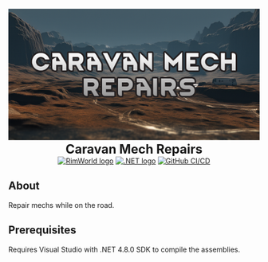 <p align="center">
    <img src="https://github.com/KeirLoire/CaravanMechRepairs/blob/master/About/Preview.png?raw=true" alt="CaravanMechRepairs Preview"/><br>
    <b style="font-size:25px">Caravan Mech Repairs</b><br>
    <a href="https://store.steampowered.com/app/294100/RimWorld/"><img src="https://img.shields.io/badge/rimworld-1.5-b5651d?label=RimWorld&style=flat&logo=rimworld" alt="RimWorld logo"/></a>
    <a href="https://dotnet.microsoft.com/en-us/download/dotnet-framework/net48"><img src="https://img.shields.io/badge/dotnet-4.8.0-512bd4?label=.NET%20Framework&style=flat&logo=dotnet" alt=".NET logo"/></a>
    <a href="https://github.com/KeirLoire/CaravanMechRepairs/commits/master"><img src="https://github.com/keirLoire/CaravanMechRepairs/actions/workflows/ci.yml/badge.svg" alt="GitHub CI/CD"/></a>
</p>

## About

Repair mechs while on the road.

## Prerequisites
Requires Visual Studio with .NET 4.8.0 SDK to compile the assemblies.